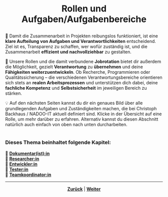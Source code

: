 # <p align="center">Rollen und Aufgaben/Aufgabenbereiche</p>

🎯 Damit die Zusammenarbeit in Projekten reibungslos funktioniert, ist eine **klare Aufteilung von Aufgaben und Verantwortlichkeiten** entscheidend. Ziel ist es, Transparenz zu schaffen, wer wofür zuständig ist, und die Zusammenarbeit **effizient und nachvollziehbar** zu gestalten. 

🚀 Unsere Rollen und die damit verbundene **Jobrotation** bietet dir außerdem die Möglichkeit, gezielt **Verantwortung** zu **übernehmen** und deine **Fähigkeiten weiterzuentwickeln**. Ob Recherche, Programmieren oder Qualitätssicherung – die verschiedenen Verantwortungsbereiche orientieren sich stets an **realen Arbeitsprozessen** und unterstützen dich dabei, deine **fachliche Kompetenz** und **Selbstsicherheit** im jeweiligen Bereich zu stärken. 

💡 Auf den nächsten Seiten kannst du dir ein genaues Bild über alle grundlegenden Aufgaben und Zuständigkeiten machen, die bei Christoph Backhaus / NADOO-IT aktuell definiert sind. Klicke in der Übersicht auf eine Rolle, um mehr darüber zu erfahren. Alternativ kannst du diesen Abschnitt natürlich auch einfach von oben nach unten durcharbeiten.

#

### Dieses Thema beinhaltet folgende Kapitel:

🔹 [**Dokumentar(ist):in**](/docs/02-arbeiten_bei_nadoo/01-rollen_und_aufgaben/01-dokumentar/README.md) <br>
🔹 [**Researcher:in**](/docs/02-arbeiten_bei_nadoo/01-rollen_und_aufgaben/02-researcher/README.md) <br>
🔹 [**Entwickler:in**](/docs/02-arbeiten_bei_nadoo/01-rollen_und_aufgaben/03-entwickler/README.md) <br>
🔹 [**Tester:in**](/docs/02-arbeiten_bei_nadoo/01-rollen_und_aufgaben/04-tester/README.md) <br>
🔹 [**Teamkoordinator:in**](/docs/02-arbeiten_bei_nadoo/01-rollen_und_aufgaben/05-teamkoordinator/README.md) <br>
<!-- 
-> zur Testerrolle: nicht sicher, ob bereits irgendwo definiert, sollte aber mit aufgenommen werden
-> für alle übrigen Rollen hatte Christoph irgendwo im Launchpad unter einem Issue bereits Info-Texte hinterlegt; Link müsste ich nochmal raussuchen -->

---

<p align="center"><a href="/docs/02-arbeiten_bei_nadoo/README.md"><strong>Zurück</strong></a> | <a href="/docs/02-arbeiten_bei_nadoo/01-rollen_und_aufgaben/01-dokumentar/README.md"><strong>Weiter</strong></a></p>
